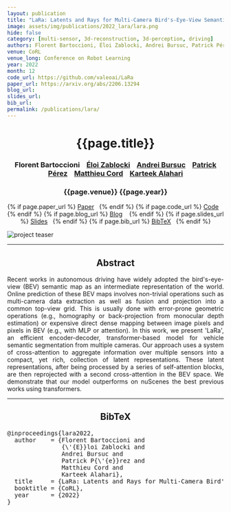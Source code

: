 ```yaml
---
layout: publication
title: "LaRa: Latents and Rays for Multi-Camera Bird's-Eye-View Semantic Segmentation" 
image: assets/img/publications/2022_lara/lara.png
hide: false
category: [multi-sensor, 3d-reconstruction, 3d-perception, driving]
authors: Florent Bartoccioni, Éloi Zablocki, Andrei Bursuc, Patrick Pérez, Matthieu Cord, Karteek Alahari
venue: CoRL
venue_long: Conference on Robot Learning
year: 2022
month: 12
code_url: https://github.com/valeoai/LaRa 
paper_url: https://arxiv.org/abs/2206.13294
blog_url: 
slides_url: 
bib_url: 
permalink: /publications/lara/
---
```


<h1 align="center"> {{page.title}} </h1>
<!-- Simple call of authors -->
<!-- <h3 align="center"> {{page.authors}} </h3> -->
<!-- Alternatively you can add links to author pages -->
<h3 align="center"><a>Florent Bartoccioni</a> &nbsp;&nbsp; <a href="https://scholar.google.fr/citations?user=dOkbUmEAAAAJ">Éloi Zablocki</a> &nbsp;&nbsp; <a href="https://abursuc.github.io/">Andrei Bursuc</a> &nbsp;&nbsp; <a href="https://ptrckprz.github.io/">Patrick Pérez</a> &nbsp;&nbsp; <a href="https://cord.isir.upmc.fr/">Matthieu Cord</a> &nbsp;&nbsp; <a href="https://lear.inrialpes.fr/people/alahari/">Karteek Alahari</a></h3>


<h3 align="center"> {{page.venue}} {{page.year}} </h3>

<div align="center">
  <p>
    {% if page.paper_url %}
    <a href="{{ page.paper_url }}"><i class="far fa-file-pdf"></i> Paper</a>&nbsp;&nbsp;
    {% endif %}
    {% if page.code_url %}
    <a href="{{ page.code_url }}"><i class="fab fa-github"></i> Code</a> &nbsp;&nbsp;
    {% endif %}
    {% if page.blog_url %}
    <a href="{{ page.blog_url }}"><i class="fab fa-blogger"></i> Blog</a> &nbsp;&nbsp;
    {% endif %}
    {% if page.slides_url %}
    <a href="{{ page.slides_url }}"><i class="far fa-file-pdf"></i> Slides</a>&nbsp;&nbsp;
    {% endif %}
    {% if page.bib_url %}
    <a href="{{ page.bib_url}}"><i class="far fa-file-alt"></i> BibTeX</a>&nbsp;&nbsp;
    {% endif %}
  </p>
</div>


<div class="publication-teaser">
    <img src="../../{{ page.image }}" alt="project teaser"/>
</div>


<hr>

<h2  align="center"> Abstract</h2>

<p align="justify">Recent works in autonomous driving have widely adopted the bird's-eye-view (BEV) semantic map as an intermediate representation of the world. Online prediction of these BEV maps involves non-trivial operations such as multi-camera data extraction as well as fusion and projection into a common top-view grid. This is usually done with error-prone geometric operations (e.g., homography or back-projection from monocular depth estimation) or expensive direct dense mapping between image pixels and pixels in BEV (e.g., with MLP or attention). In this work, we present 'LaRa', an efficient encoder-decoder, transformer-based model for vehicle semantic segmentation from multiple cameras. Our approach uses a system of cross-attention to aggregate information over multiple sensors into a compact, yet rich, collection of latent representations. These latent representations, after being processed by a series of self-attention blocks, are then reprojected with a second cross-attention in the BEV space. We demonstrate that our model outperforms on nuScenes the best previous works using transformers.</p>

<hr>



<h2  align="center">BibTeX</h2>
<left>
  <pre class="bibtex-box">
@inproceedings{lara2022,
  author    = {Florent Bartoccioni and
               {\'{E}}loi Zablocki and
               Andrei Bursuc and
               Patrick P{\'{e}}rez and
               Matthieu Cord and
               Karteek Alahari},
  title     = {LaRa: Latents and Rays for Multi-Camera Bird's-Eye-View Semantic Segmentation},
  booktitle = {CoRL},
  year      = {2022}
}
</pre>
</left>

<br>
